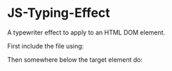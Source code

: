 # JS-Typing-Effect
A typewriter effect to apply to an HTML DOM element.

First include the file using: 
<script src="path/to/typed-text.js"></script>

Then somewhere below the target element do:
<script>
  TextTyper.init(document.getElementById('targetElemId'));
  TextTyper.typeText("Hello World.");
</script>
